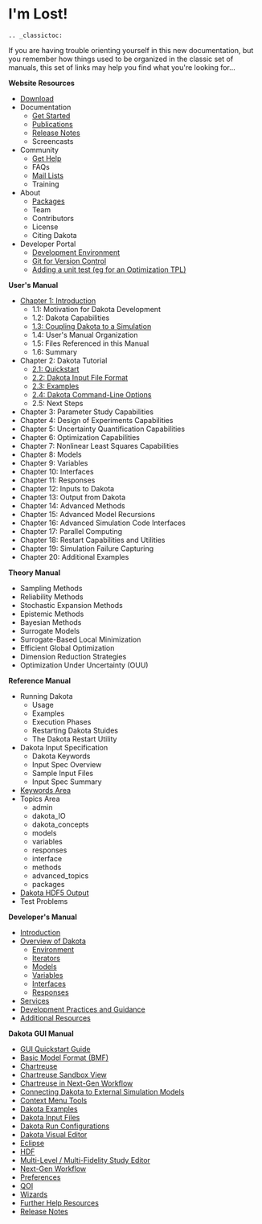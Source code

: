 I'm Lost!
=========

```{eval-rst}
.. _classictoc:
```

If you are having trouble orienting yourself in this new documentation, but you remember how things used to be organized in the classic set of manuals, this set of links may help you find what you're looking for...

**Website Resources**

* [Download](setupdakota.md)
* Documentation
  * [Get Started](setupdakota.md#installation)
  * [Publications](misc/publications.md)
  * [Release Notes](misc/releasenotes.rst)
  * Screencasts
* Community
  * [Get Help](misc/help.md)
  * FAQs
  * [Mail Lists](misc/help.md)
  * Training
* About
  * [Packages](developingdakota/tpls.rst)
  * Team
  * Contributors
  * License
  * Citing Dakota
* Developer Portal
  * [Development Environment](developingdakota/devenvironment.rst)
  * [Git for Version Control](developingdakota/setupgit.rst)
  * [Adding a unit test (eg for an Optimization TPL)](developingdakota/testingcode.rst)

**User's Manual**

* [Chapter 1: Introduction](usingdakota/introduction/aboutdakota.md)
  * 1.1: Motivation for Dakota Development
  * 1.2: Dakota Capabilities
  * [1.3: Coupling Dakota to a Simulation](usingdakota/introduction/couplingtosimulations.md)
  * 1.4: User's Manual Organization
  * 1.5: Files Referenced in this Manual
  * 1.6: Summary
* Chapter 2: Dakota Tutorial
  * [2.1: Quickstart](usingdakota/introduction/helloworld.md)
  * [2.2: Dakota Input File Format](usingdakota/inputfile.md)
  * [2.3: Examples](usingdakota/examples.md)
  * [2.4: Dakota Command-Line Options](usingdakota/introduction/helloworld.md#dakota-command-line-options)
  * 2.5: Next Steps
* Chapter 3: Parameter Study Capabilities
* Chapter 4: Design of Experiments Capabilities
* Chapter 5: Uncertainty Quantification Capabilities
* Chapter 6: Optimization Capabilities
* Chapter 7: Nonlinear Least Squares Capabilities
* Chapter 8: Models
* Chapter 9: Variables
* Chapter 10: Interfaces
* Chapter 11: Responses
* Chapter 12: Inputs to Dakota
* Chapter 13: Output from Dakota
* Chapter 14: Advanced Methods
* Chapter 15: Advanced Model Recursions
* Chapter 16: Advanced Simulation Code Interfaces
* Chapter 17: Parallel Computing
* Chapter 18: Restart Capabilities and Utilities
* Chapter 19: Simulation Failure Capturing
* Chapter 20: Additional Examples

**Theory Manual**

* Sampling Methods
* Reliability Methods
* Stochastic Expansion Methods
* Epistemic Methods
* Bayesian Methods
* Surrogate Models
* Surrogate-Based Local Minimization
* Efficient Global Optimization
* Dimension Reduction Strategies
* Optimization Under Uncertainty (OUU)

**Reference Manual**

* Running Dakota
  * Usage
  * Examples
  * Execution Phases
  * Restarting Dakota Stuides
  * The Dakota Restart Utility
* Dakota Input Specification
  * Dakota Keywords
  * Input Spec Overview
  * Sample Input Files
  * Input Spec Summary
* [Keywords Area](usingdakota/reference.rst)
* Topics Area
  * admin
  * dakota_IO
  * dakota_concepts
  * models
  * variables
  * responses
  * interface
  * methods
  * advanced_topics
  * packages
* [Dakota HDF5 Output](usingdakota/output/hdf.md)
* Test Problems

**Developer's Manual**

* [Introduction](developingdakota/writingcode.rst)
* [Overview of Dakota](developingdakota/writingcode/overview.rst)
  * [Environment](developingdakota/writingcode/dakotainput/environment.md)
  * [Iterators](developingdakota/writingcode/dakotainput/iterators.md)
  * [Models](developingdakota/writingcode/dakotainput/models.md)
  * [Variables](developingdakota/writingcode/dakotainput/variables.md)
  * [Interfaces](developingdakota/writingcode/dakotainput/interfaces.md)
  * [Responses](developingdakota/writingcode/dakotainput/responses.md)
* [Services](developingdakota/writingcode/services.rst)
* [Development Practices and Guidance](developingdakota/writingcode/developmentpractices.rst)
* [Additional Resources](developingdakota/writingcode/additionalresources.rst)

**Dakota GUI Manual**

* [GUI Quickstart Guide](usingdakotagui/Introduction.md)
* [Basic Model Format (BMF)](usingdakotagui/simulationmodels/BMF.md)
* [Chartreuse](usingdakotagui/Chartreuse.md)
* [Chartreuse Sandbox View](usingdakotagui/chartreuse/ChartreuseSandbox.md)
* [Chartreuse in Next-Gen Workflow](usingdakotagui/chartreuse/ChartreuseWorkflow.md)
* [Connecting Dakota to External Simulation Models](usingdakota/introduction/couplingtosimulations.md)
* [Context Menu Tools](usingdakotagui/miscgui/ContextMenuTools.md)
* [Dakota Examples](usingdakotagui/examples/DakotaExamples.md)
* [Dakota Input Files](usingdakotagui/inputfiles/DakotaInputFiles.md)
* [Dakota Run Configurations](usingdakotagui/output/DakotaRunConfigurations.md)
* [Dakota Visual Editor](usingdakotagui/inputfiles/DakotaVisualEditor.md)
* [Eclipse](usingdakotagui/miscgui/Eclipse.md)
* [HDF](usingdakotagui/output/HDF.md)
* [Multi-Level / Multi-Fidelity Study Editor](usingdakotagui/inputfiles/MlmfEditor.md)
* [Next-Gen Workflow](usingdakotagui/simulationmodels/NextGenWorkflow.md)
* [Preferences](usingdakotagui/miscgui/Preferences.md)
* [QOI](usingdakotagui/qoi/QOI.md)
* [Wizards](usingdakotagui/wizards/Wizards.md)
* [Further Help Resources](misc/help.md)
* [Release Notes](misc/releasenotes.rst)